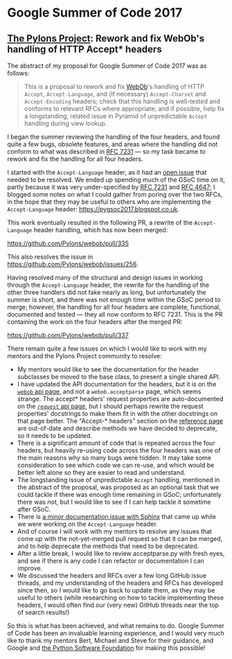 # Google Summer of Code 2017

## [The Pylons Project](https://pylonsproject.org): Rework and fix WebOb's handling of HTTP Accept\* headers

The abstract of my proposal for Google Summer of Code 2017 was as follows:

> This is a proposal to rework and fix [WebOb](https://webob.org)'s handling of HTTP `Accept`, `Accept-Language`, and (if necessary) `Accept-Charset` and `Accept-Encoding` headers; check that this handling is well-tested and conforms to relevant RFCs where appropriate; and if possible, help fix a longstanding, related issue in Pyramid of unpredictable `Accept` handling during view lookup.

I began the summer reviewing the handling of the four headers, and found quite a few bugs, obsolete features, and areas where the handling did not conform to what was described in [RFC 7231](https://tools.ietf.org/html/rfc7231) &mdash; so my task became to rework and fix the handling for all four headers.

I started with the `Accept-Language` header, as it had an [open issue](https://github.com/Pylons/webob/issues/256) that needed to be resolved. We ended up spending much of the GSoC time on it, partly because it was very under-specified by [RFC 7231](https://tools.ietf.org/html/rfc7231) and [RFC 4647](https://tools.ietf.org/html/rfc4647); I blogged some notes on what I could gather from poring over the two RFCs, in the hope that they may be useful to others who are implementing the `Accept-Language` header: https://pygsoc2017.blogspot.co.uk.

This work eventually resulted in the following PR, a rewrite of the `Accept-Language` header handling, which has now been merged:

https://github.com/Pylons/webob/pull/335

This also resolves the issue in https://github.com/Pylons/webob/issues/256.

Having resolved many of the structural and design issues in working through the `Accept-Language` header, the rewrite for the handling of the other three handlers did not take nearly as long, but unfortunately the summer is short, and there was not enough time within the GSoC period to merge; however, the handling for all four headers are complete, functional, documented and tested &mdash; they all now conform to RFC 7231. This is the PR containing the work on the four headers after the merged PR:

https://github.com/Pylons/webob/pull/337

There remain quite a few issues on which I would like to work with my mentors and the Pylons Project community to resolve:

* My mentors would like to see the documentation for the header subclasses be moved to the base class, to present a single shared API.
* I have updated the API documentation for the headers, but it is on the [`webob` api page](https://webob.readthedocs.io/en/stable/api/webob.html), and not a `webob.acceptparse` page, which seems strange. The accept\* headers' request properties are auto-documented on the [`request` api page](https://webob.readthedocs.io/en/stable/api/request.html), but I should perhaps rewrite the request properties' docstrings to make them fit in with the other docstrings on that page better. The "Accept-\* headers" section on the [reference page](https://webob.readthedocs.io/en/stable/reference.html) are out-of-date and describe methods we have decided to deprecate, so it needs to be updated.
* There is a significant amount of code that is repeated across the four headers, but heavily re-using code across the four headers was one of the main reasons why so many bugs were hidden. It may take some consideration to see which code we can re-use, and which would be better left alone so they are easier to read and understand.
* The longstanding issue of unpredictable `Accept` handling, mentioned in the abstract of the proposal, was proposed as an optional task that we could tackle if there was enough time remaining in GSoC; unfortunately there was not, but I would like to see if I can help tackle it sometime after GSoC.
* There is [a minor documentation issue with Sphinx](https://github.com/Pylons/pylons-sphinx-themes/issues/7) that came up while we were working on the `Accept-Language` header.
* And of course I will work with my mentors to resolve any issues that come up with the not-yet-merged pull request so that it can be merged, and to help deprecate the methods that need to be deprecated.
* After a little break, I would like to review acceptparse.py with fresh eyes, and see if there is any code I can refactor or documentation I can improve.
* We discussed the headers and RFCs over a few long GitHub issue threads, and my understanding of the headers and RFCs has developed since then, so I would like to go back to update them, as they may be useful to others (while researching on how to tackle implementing these headers, I would often find our (very new) GitHub threads near the top of search results!)

So this is what has been achieved, and what remains to do. Google Summer of Code has been an invaluable learning experience, and I would very much like to thank my mentors Bert, Michael and Steve for their guidance, and Google and [the Python Software Foundation](https://www.python.org/psf/) for making this possible!

